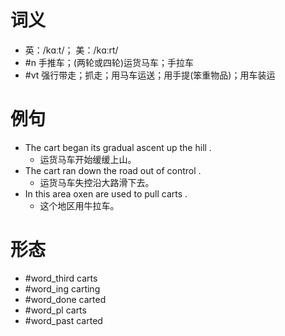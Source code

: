 # 词义
- 英：/kɑːt/； 美：/kɑːrt/
- #n 手推车；(两轮或四轮)运货马车；手拉车
- #vt 强行带走；抓走；用马车运送；用手提(笨重物品)；用车装运
# 例句
- The cart began its gradual ascent up the hill .
	- 运货马车开始缓缓上山。
- The cart ran down the road out of control .
	- 运货马车失控沿大路滑下去。
- In this area oxen are used to pull carts .
	- 这个地区用牛拉车。
# 形态
- #word_third carts
- #word_ing carting
- #word_done carted
- #word_pl carts
- #word_past carted
